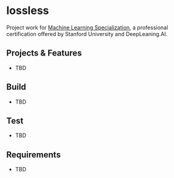 # lossless
Project work for 
[Machine Learning Specialization](https://online.stanford.edu/courses/soe-ymls-machine-learning-specialization), 
a professional certification offered by Stanford University and DeepLeaning.AI. 

## Projects & Features
* TBD

## Build
* TBD

## Test
* TBD

## Requirements
* TBD